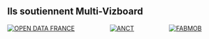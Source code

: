 <h2
  class="has-text-centered mt-6">
  Ils soutiennent Multi-Vizboard
</h2>

<div class="columns is-multiline is-8 is-mobile is-vcentered is-centered mt-0 mb-6">
  <div class="column is-3 has-text-centered">
    <a class=""
      href="https://www.opendatafrance.net/"
      target="_blank">
      <img
        src="https://raw.githubusercontent.com/multi-coop/vizboard-website-content/main/images/clients/odf-logo.svg"
        alt="OPEN DATA FRANCE"
      />
    </a>
  </div>
  <div class="column is-3 has-text-centered">
    <a class=""
      href="https://agence-cohesion-territoires.gouv.fr/"
      target="_blank">
      <img
        src="https://raw.githubusercontent.com/multi-coop/vizboard-website-content/main/images/clients/anct-logo.png"
        alt="ANCT"
      />
    </a>
  </div>
  <div class="column is-3 has-text-centered">
    <a class=""
      href="https://lafabriquedesmobilites.fr/"
      target="_blank">
      <img
        src="https://raw.githubusercontent.com/multi-coop/vizboard-website-content/main/images/clients/fabmob-logo.png"
        alt="FABMOB"
      />
    </a>
  </div>
</div>
